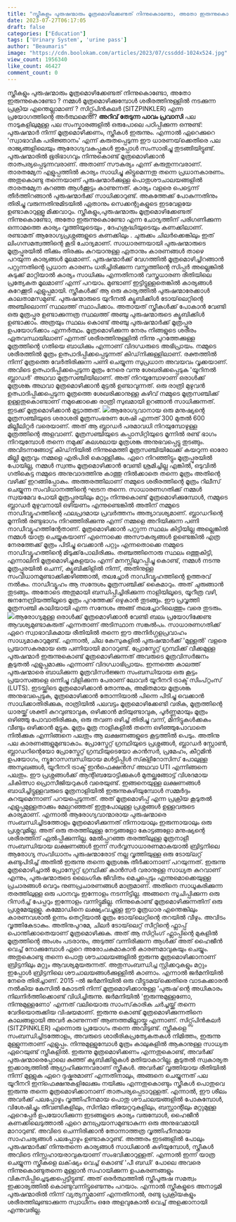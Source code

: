 ```yaml
---
title: "സ്ത്രീകളും പുരുഷന്മാരും മൂത്രമൊഴിക്കേണ്ടത് നിന്നുകൊണ്ടോ, അതോ ഇരുന്നുകൊണ്ടോ ? നമ്മൾ മൂത്രമൊഴിക്കുമ്പോൾ ശരീരത്തിനുള്ളിൽ നടക്കുന്ന പ്രക്രിയ എന്തെല്ലാമാണ് ?"
date: 2023-07-27T06:17:05
draft: false
categories: ["Education"]
tags: ['Urinary System', 'urine pass']
author: "Beaumaris"
image: "https://cdn.boolokam.com/articles/2023/07/cssddd-1024x524.jpg"
view_count: 1956340
like_count: 46427
comment_count: 0
---
```


സ്ത്രീകളും പുരുഷന്മാരും മൂത്രമൊഴിക്കേണ്ടത് നിന്നുകൊണ്ടോ, അതോ ഇരുന്നുകൊണ്ടോ ? നമ്മൾ മൂത്രമൊഴിക്കുമ്പോൾ ശരീരത്തിനുള്ളിൽ നടക്കുന്ന പ്രക്രിയ എന്തെല്ലാമാണ് ? സിറ്റ്സ്പിൻകലർ (SITZPINKLER) എന്ന പ്രയോഗത്തിന്റെ അർത്ഥമെന്ത്? **അറിവ് തേടുന്ന പാവം പ്രവാസി** പല നാടുകളിലുമുള്ള പല സംസ്കാരങ്ങളിൽ ഒരുപോലെ പഠിപ്പിക്കുന്ന ഒന്നുണ്ട്: പുരുഷന്മാർ നിന്ന് മൂത്രമൊഴിക്കണം, സ്ത്രീകൾ ഇരുന്നും. എന്നാൽ ഏറെക്കുറെ 'സ്വാഭാവിക പരിജ്ഞാനം' എന്ന് കരുതപ്പെടുന്ന ഈ ധാരണയ്‌ക്കെതിരെ പല രാജ്യങ്ങളിലെയും ആരോഗ്യവകുപ്പുകൾ ഇപ്പോൾ സംസാരിച്ചു തുടങ്ങിയിട്ടുണ്ട്. പുരുഷന്മാരിൽ ഭൂരിഭാഗവും നിന്നുകൊണ്ട് മൂത്രമൊഴിക്കാൻ താത്പര്യപ്പെടുന്നവരാണ്. അതാണ് സൗകര്യം എന്ന് കരുതുന്നവരാണ്. താരതമ്യേന എളുപ്പത്തിൽ കാര്യം സാധിച്ചു കിട്ടുമെന്നതു തന്നെ പ്രധാനകാരണം. അതുകൊണ്ടു തന്നെയാണ് പുരുഷന്മാർക്കുള്ള പൊതുശൗചാലയങ്ങളിൽ താരതമ്യേന കുറഞ്ഞ ആൾക്കൂട്ടം കാണുന്നത്. കാര്യം വളരെ പെട്ടെന്ന് തീർത്തിറങ്ങാൻ പുരുഷന്മാർക്ക് സാധിക്കാറുണ്ട്. അകത്തേക്ക് പോകുന്നതിനും തിരിച്ചു വരുന്നതിനുമിടയിൽ ഏതാനും സെക്കന്റുകളുടെ ഇടവേളയേ ഉണ്ടാകാറുള്ളൂ മിക്കവാറും. [](https://cdn.boolokam.com/articles/2023/07/cssddd.jpg)സ്ത്രീകളും,പുരുഷന്മാരും മൂത്രമൊഴിക്കേണ്ടത് നിന്നുകൊണ്ടോ, അതോ ഇരുന്നുകൊണ്ടോ എന്ന ചോദ്യത്തിന് പരിഗണിക്കുന്ന ഒന്നാമത്തെ കാര്യം വൃത്തിയുടെയും , ദേഹശുദ്ധിയുടെയും കണക്കിലാണ്. രണ്ടാമത് ആരോഗ്യപ്രശ്നങ്ങളുടെ കണക്കിലും . ചുരുക്കം ചിലർക്കെങ്കിലും ഇത് ലിംഗസമത്വത്തിന്റെ കൂടി ചോദ്യമാണ്. സാധാരണയായി പുരുഷന്മാരുടെ മൂത്രപ്പുരയിൽ തിക്കും തിരക്കും കുറയാനുള്ള ഏതാനും കാരണങ്ങൾ താഴെ പറയുന്ന കാര്യങ്ങൾ മൂലമാണ്. പുരുഷന്മാർക്ക് വേഗത്തിൽ മൂത്രമൊഴിച്ചിറങ്ങാൻ പറ്റുന്നതിന്റെ പ്രധാന കാരണം ധരിച്ചിരിക്കുന്ന വസ്ത്രത്തിന്റെ സിപ്പർ അല്ലെങ്കിൽ കുടുക്ക് മാറ്റിയാൽ കാര്യം സാധിക്കും എന്നതിനാൽ വസ്ത്രധാരണ രീതിയിലെ പ്രത്യേകത മൂലമാണ് എന്ന് പറയാം. മുണ്ടാണ് ഇട്ടിട്ടുള്ളതെങ്കിൽ കാര്യങ്ങൾ കുറേക്കൂടി എളുപ്പമായി. സ്ത്രീകൾക്ക് ആ ഒരു കാര്യത്തിൽ പുരുഷന്മാരേക്കാൾ കാലതാമസമുണ്ട്. പുരുഷന്മാരുടെ യുറീനൽ ക്യൂബിക്കിൾ ടോയ്‌ലെറ്റിന്റെ അഞ്ചിലൊന്ന് സ്ഥലത്ത് സ്ഥാപിക്കാം. അതായത് സ്ത്രീകൾക്ക് പോകാൻ വേണ്ടി ഒരു മൂത്രപ്പുര ഉണ്ടാക്കുന്നത്ര സ്ഥലത്ത് അഞ്ചു പുരുഷന്മാരുടെ ക്യൂബിക്കിൾ ഉണ്ടാക്കാം. അത്രയും സ്ഥലം കൊണ്ട് അഞ്ചു പുരുഷന്മാർക്ക് മൂത്രപ്പുര ഉപയോഗിക്കാം എന്നർത്ഥം. മൂത്രമൊഴിക്കുന്ന നേരം നിങ്ങളുടെ ശരീരം ഏതവസ്ഥയിലാണ് എന്നത് ശരീരത്തിനുള്ളിൽ നിന്നു പുറത്തേക്കുള്ള മൂത്രത്തിന്റെ ഗതിയെ ബാധിക്കും എന്നാണ് വിദഗ്ധരുടെ അഭിപ്രായം. നമ്മുടെ ശരീരത്തിൽ മൂത്രം ഉത്പാദിപ്പിക്കപ്പെടുന്നത് കിഡ്‌നിക്കുള്ളിലാണ്. രക്തത്തിൽ നിന്ന് മൂത്രത്തെ വേർതിരിക്കുന്ന പണി ചെയ്യുന്ന സുപ്രധാന അവയവം വൃക്കയാണ്. അവിടെ ഉത്പാദിപ്പിക്കപ്പെടുന്ന മൂത്രം നേരെ വന്നു ശേഖരിക്കപ്പെടുക 'യൂറിനൽ ബ്ലാഡർ' അഥവാ മൂത്രസഞ്ചിയിലാണ്. അത് നിറയുമ്പോഴാണ് ഒരാൾക്ക് മൂത്രശങ്ക അഥവാ മൂത്രമൊഴിക്കാൻ മുട്ടൽ ഉണ്ടാവുന്നത്. ഒരു രാത്രി മുഴുവൻ ഉത്പാദിപ്പിക്കപ്പെടുന്ന മൂത്രത്തെ ശേഖരിക്കാനുള്ള കഴിവ് നമ്മുടെ മൂത്രസഞ്ചിക്ക് ഉള്ളതുകൊണ്ടാണ് നമുക്കൊക്കെ രാത്രി സുഖമായി ഉറങ്ങാൻ സാധിക്കുന്നത്. ഇടക്ക് മൂത്രമൊഴിക്കാൻ മുട്ടാത്തത്. [![](https://cdn.boolokam.com/articles/2023/07/ffwwww.webp)](https://cdn.boolokam.com/articles/2023/07/ffwwww.webp)ആരോഗ്യവാനായ ഒരു മനുഷ്യന്റെ മൂത്രസഞ്ചിയുടെ ശരാശരി മൂത്രസംഭരണ ശേഷി എന്നത് 300 മുതൽ 600 മില്ലീലിറ്റർ വരെയാണ്. അത് ആ ബ്ലാഡർ പരമാവധി നിറയുമ്പോഴുള്ള മൂത്രത്തിന്റെ അളവാണ്. മൂത്രസഞ്ചിയുടെ കപ്പാസിറ്റിയുടെ മൂന്നിൽ രണ്ട് ഭാഗം നിറയുമ്പോൾ തന്നെ നമുക്ക് കലശലായ മൂത്രശങ്ക അനുഭവപ്പെട്ടു തുടങ്ങും. അവിടന്നങ്ങോട്ട് കിഡ്‌നിയിൽ നിന്നുമെത്തി മൂത്രസഞ്ചിയിലേക്ക് കയറുന്ന ഓരോ മില്ലി മൂത്രവും നമ്മളെ എരിപിരി കൊള്ളിക്കും. ഏറെ നിറഞ്ഞിട്ടും മൂത്രപ്പുരയിൽ പോയില്ല, നമ്മൾ സ്വന്തം മൂത്രമൊഴിക്കാൻ വേണ്ടി ശ്രമിച്ചില്ല എങ്കിൽ, ഒടുവിൽ ഗതികെട്ട നമ്മുടെ അനുവാദത്തിനു കാത്തു നിൽക്കാതെ തന്നെ മൂത്രം അതിന്റെ വഴിക്ക് ഇറങ്ങിപ്പോകും. അത്തരത്തിലാണ് നമ്മുടെ ശരീരത്തിന്റെ മൂത്രം റിലീസ് ചെയ്യുന്ന സംവിധാനത്തിന്റെ ഘടന തന്നെ. സാധാരണഗതിക്ക് നമ്മൾ സ്വയമേവ പോയി മൂത്രപ്പുരയിലും മറ്റും നിന്നുകൊണ്ട് മൂത്രമൊഴിക്കുമ്പോൾ, നമ്മുടെ ബ്ലാഡർ മുഴുവനായി ഒഴിയണം എന്നുണ്ടെങ്കിൽ അതിന് നമ്മുടെ നാഡീവ്യൂഹത്തിന്റെ ഫലപ്രദമായ പ്രവർത്തനം അത്യാവശ്യമാണ്. ബ്ലാഡറിന്റെ മൂന്നിൽ രണ്ടുഭാഗം നിറഞ്ഞിരിക്കുന്നു എന്ന് നമ്മളെ അറിയിക്കുന്ന പണി നാഡീവ്യൂഹത്തിന്റേതാണ്. മൂത്രമൊഴിക്കാൻ പറ്റുന്ന സ്ഥലം കിട്ടിയില്ല അല്ലെങ്കിൽ നമ്മൾ യാത്ര ചെയ്യുകയാണ് എന്നൊക്കെ അസൗകര്യങ്ങൾ ഉണ്ടെങ്കിൽ എത്ര നേരത്തേക്ക് മൂത്രം പിടിച്ചു വെക്കാൻ പറ്റും എന്നതൊക്കെ നമ്മുടെ നാഡീവ്യൂഹത്തിന്റെ മിടുക്ക്‌പോലിരിക്കും. തഞ്ചത്തിനൊരു സ്ഥലം ഒത്തുകിട്ടി, എന്നാലിനി മൂത്രമൊഴിച്ചുകളയാം എന്ന് മനസ്സിലുറപ്പിച്ചു കൊണ്ട്, നമ്മൾ നടന്നു മൂത്രപ്പുരയിൽ ചെന്ന്, ക്യൂബിക്കിളിൽ നിന്ന്, അതിനുള്ള സംവിധാനമുണ്ടാക്കിക്കഴിഞ്ഞാൽ, തലച്ചോർ നാഡീവ്യൂഹത്തിന്റെ ഉത്തരവ് നൽകും. നാഡീവ്യൂഹം ആ സന്ദേശം മൂത്രസഞ്ചിക്ക് കൈമാറും. അത് ചുരുങ്ങാൻ തുടങ്ങും. അതോടെ അതുമായി ബന്ധിപ്പിച്ചിരിക്കുന്ന നാളിയിലൂടെ, യൂറീത്ര വഴി, ജനനേന്ദ്രിയത്തിലൂടെ മൂത്രം പുറത്തേക്ക് ഒഴുകാൻ തുടങ്ങും. ഈ പ്രവൃത്തി മൂത്രസഞ്ചി കാലിയായി എന്ന സന്ദേശം അങ്ങ് തലച്ചോറിലെത്തും വരെ തുടരും. [![](https://cdn.boolokam.com/articles/2023/07/cssdd-1024x478.webp)](https://cdn.boolokam.com/articles/2023/07/cssdd.webp)ആരോഗ്യമുള്ള ഒരാൾക്ക് മൂത്രമൊഴിക്കാൻ വേണ്ടി ബലം പ്രയോഗിക്കേണ്ട ആവശ്യമുണ്ടാകരുത് എന്നതാണ് അടിസ്ഥാന സങ്കൽപം. സാധാരണഗതിക്ക് ഏറെ സ്വാഭാവികമായ രീതിയിൽ തന്നെ ഈ അനിർഗ്ഗളപ്രവാഹം സാധ്യമാകാറുമുണ്ട്. എന്നാൽ, ചില കേസുകളിൽ പുരുഷന്മാർക്ക് 'മുള്ളൽ' വളരെ പ്രയാസകരമായ ഒരു പണിയായി മാറാറുണ്ട്. പ്രോസ്ട്രേറ്റ് ഗ്രന്ഥിക്ക് വീക്കമുള്ള പുരുഷന്മാർ ഇരുന്നുകൊണ്ട് മൂത്രമൊഴിക്കുന്നത് അവരുടെ മൂത്രവിസർജനം കൂടുതൽ എളുപ്പമാക്കും എന്നാണ് വിദഗ്ധാഭിപ്രായം. ഇന്നത്തെ കാലത്ത് പുരുഷന്മാരെ ബാധിക്കുന്ന മൂത്രവിസർജ്ജന സംബന്ധിയായ ഒരു കൂട്ടം പ്രയാസങ്ങളെ ഒന്നിച്ചു വിളിക്കുന്ന പേരാണ് ലോവർ യൂറീനറി ട്രാക്ട് സിംപ്റ്റംസ്‌ (LUTS). ഇടയ്ക്കിടെ മൂത്രമൊഴിക്കാൻ തോന്നുക, അമിതമായ മൂത്രശങ്ക അനുഭവപ്പെടുക, മൂത്രമൊഴിക്കാൻ തോന്നിയാൽ പിന്നെ പിടിച്ചു വെക്കാൻ സാധിക്കാതിരിക്കുക, രാത്രിയിൽ പലവട്ടം മൂത്രമൊഴിക്കേണ്ടി വരിക, മൂത്രത്തിന്റെ ധാരയ്ക്ക് ശക്തി കുറവുണ്ടാവുക, ഒഴിക്കാൻ മടിയുണ്ടാവുക, പൂർണ്ണമായും മൂത്രം ഒഴിഞ്ഞു പോവാതിരിക്കുക, ഒരു തവണ ഒഴിച്ച് തിരിച്ചു വന്ന്, മിനിട്ടുകൾക്കകം വീണ്ടും ഒഴിക്കാൻ മുട്ടുക. മൂത്രം മൂത്ര നാളികളിൽ തന്നെ ഒഴിഞ്ഞുപോവാതെ നിൽക്കുക എന്നിങ്ങനെ പലതും ആ ലക്ഷണങ്ങളുടെ കൂട്ടത്തിൽ പെടും. അതിനു പല കാരണങ്ങളുമുണ്ടാകാം. പ്രോസ്ട്രേറ്റ് ഗ്രന്ഥിയുടെ പ്രശ്നങ്ങൾ, ബ്ലാഡർ സ്റ്റോൺ, ബ്ലാഡറിന്റെയോ പ്രോസ്ട്രേറ്റ് ഗ്രന്ഥിയുടെയോ കാൻസർ, പ്രമേഹം, കീറ്റമിൻ ഉപയോഗം, ന്യൂറോസമ്പന്ധിയായ മൾട്ടിപ്പിൾ സ്ക്ളീറോസിസ് പോലുള്ള അസുഖങ്ങൾ, യൂറീനറി ട്രാക്ട് ഇൻഫെക്ഷൻസ് അഥവാ UTI എന്നിങ്ങനെ പലതും. ഈ പ്രശ്നങ്ങൾക്ക് ആന്റിബയോട്ടിക്കുകൾ മുതല്ക്കങ്ങോട്ട് വിശദമായ ചികിത്സാ പ്രൊസീജിയറുകൾ വരെയുണ്ട്. ഇങ്ങനെയുള്ള ലക്ഷണങ്ങൾ ബാധിച്ചിട്ടുള്ളവരുടെ മൂത്രനാളിയിൽ ഇരുന്നുകഴിയുമ്പോൾ സമ്മർദ്ദം കുറയുമെന്നാണ് പറയപ്പെടുന്നത്. അത് മൂത്രമൊഴിപ്പ് എന്ന പ്രക്രിയ കൂടുതൽ എളുപ്പമുള്ളതാക്കും മേല്പറഞ്ഞത് ഇതുപോലുള്ള പ്രശ്നങ്ങൾ ഉള്ളവരുടെ കാര്യമാണ്. എന്നാൽ ആരോഗ്യവാന്മാരായ പുരുഷന്മാരെ സംബന്ധിച്ചിടത്തോളം മൂത്രമൊഴിക്കുന്നത് നിന്നായാലും ഇരുന്നായാലും ഒരു പ്രശ്നവുമില്ല. അത് ഒരു തരത്തിലുള്ള നേട്ടങ്ങളോ കോട്ടങ്ങളോ മനുഷ്യന്റെ ശരീരത്തിന് ഏൽപ്പിക്കുന്നില്ല. മേൽപ്പറഞ്ഞ തരത്തിലുള്ള മൂത്രനാളീ സംബന്ധിയായ ലക്ഷണങ്ങൾ ഇന്ന് സർവ്വസാധാരണമാകയാൽ ബ്രിട്ടനിലെ ആരോഗ്യ സംവിധാനം പുരുഷന്മാരോട് നല്ല വൃത്തിയുള്ള ഒരു ടോയ്‌ലറ്റ് കണ്ടുപിടിച്ച് അതിൽ ഇരുന്നു തന്നെ മൂത്രശങ്ക തീർക്കാനാണ് പറയുന്നത്. ഇരുന്നു മൂത്രമൊഴിച്ചാൽ പ്രോസ്ട്രേറ്റ് ഗ്രന്ഥിക്ക് കാൻസർ വരാനുള്ള സാധ്യത കുറവാണ് എന്നും, പുരുഷന്മാരുടെ ലൈംഗിക ജീവിതം മെച്ചപ്പെടും എന്നുമൊക്കെയുള്ള പ്രചാരങ്ങൾ വെറും നുണപ്രചാരണങ്ങൾ മാത്രമാണ്. അതിനെ സാധൂകരിക്കുന്ന തരത്തിലുള്ള ഒരു പഠനവും ഇന്നോളം നടന്നിട്ടില്ല. അങ്ങനെ സൂചിപ്പിക്കുന്ന ഒരു റിസർച്ച് പേപ്പറും ഇന്നോളം വന്നിട്ടുമില്ല. നിന്നുകൊണ്ട് മൂത്രമൊഴിക്കുന്നതിന് ഒരു പ്രശ്നമേയുള്ളൂ. കമ്മോഡിനെ ലക്ഷ്യംവച്ചുള്ള ഈ മൂത്രധാര എന്തെങ്കിലും കാരണവശാൽ ഉന്നം തെറ്റിയാൽ മൂത്രം ടോയ്‌ലെറ്റിന്റെ തറയിൽ വീഴും. അവിടം വൃത്തികേടാകും. അതിനുപുറമേ, ചിലർ ടോയ്‌ലെറ്റ് സീറ്റിന്റെ ഫ്ലാപ്പ് പൊന്തിക്കാതെയാണ് മൂത്രമൊഴിക്കുക. അത് ആ സിറ്റിംഗ് ഫ്ലാപ്പിന്റെ മുകളിൽ മൂത്രത്തിന്റെ അംശം പടരാനും, അടുത്ത് വന്നിരിക്കുന്ന ആൾക്ക് അത് ഹൈജീൻ വെച്ച് നോക്കുമ്പോൾ ഏറെ അരോചകമാകാൻ കാരണമാവുകയും ചെയ്യും. അതുകൊണ്ടു തന്നെ പൊതു ശൗചാലയങ്ങളിൽ ഇരുന്നു മൂത്രമൊഴിക്കാനാണ് ബ്രിട്ടനിലും മറ്റും ആവശ്യമുയരുന്നത്. അതുസംബന്ധിച്ച സ്റ്റിക്കറുകളും മറ്റും ഇപ്പോൾ ബ്രിട്ടനിലെ ശൗചാലയങ്ങൾക്കുള്ളിൽ കാണാം. എന്നാൽ ജർമനിയിൽ നേരെ തിരിച്ചാണ്. 2015 -ൽ ജർമനിയിൽ ഒരു വീട്ടുടമയ്‌ക്കെതിരെ വാടകക്കാരൻ നൽകിയ കേസിൽ കോടതി നിന്ന് മൂത്രമൊഴിക്കാനുള്ള 'പുരുഷ'ന്റെ അധികാരം നിലനിർത്തിക്കൊണ്ട് വിധിച്ചിരുന്നു. ജർമനിയിൽ 'ഇരുന്നുമുള്ളണോ, നിന്നുമുള്ളണോ' എന്നത് വലിയൊരു സാംസ്‌കാരിക ചർച്ചയ്ക്ക് തന്നെ വേദിയൊരുക്കിയ വിഷയമാണ്. ഇരുന്നു കൊണ്ട് മൂത്രമൊഴിക്കുന്നതിനെ കാലങ്ങളായി അവർ കാണുന്നത് ആണത്തമില്ലായ്ക എന്നാണ്. സിറ്റ്സ്പിൻകലർ (SITZPINKLER) എന്നൊരു പ്രയോഗം തന്നെ അവിടുണ്ട്. സ്ത്രീകളെ സംബന്ധിച്ചിടത്തോളം, അവരുടെ ശാരീരികപ്രത്യേകതകൾ നിമിത്തം, ഇരുന്നു മുള്ളുന്നതാണ് എളുപ്പം. നിന്നുമുള്ളുമ്പോൾ മൂത്രം കാലുകളിൽ ആകാനുള്ള സാധ്യത ഏറെയുണ്ട് സ്ത്രീകളിൽ. ഇരുന്നു മൂത്രമൊഴിക്കണം എന്നതുകൊണ്ട്, അവർക്ക് പുരുഷന്മാരെപ്പോലെ കുഞ്ഞ് ക്യൂബിക്കിളുകൾ മതിയാകാറില്ല. കൂടുതൽ സ്വകാര്യത ഇക്കാര്യത്തിൽ ആഗ്രഹിക്കുന്നവരാണ് സ്ത്രീകൾ. അവർക്ക് വൃത്തിയായ രീതിയിൽ നിന്ന് മുള്ളുക ഏറെ ദുഷ്കരമാണ് എന്നതിനാലും, അങ്ങനെ ചെയ്യുന്നത് പല യൂറീനറി ഇന്ഫെക്ഷനുകളിലേക്കും നയിക്കും എന്നതുകൊണ്ടും സ്ത്രീകൾ പൊതുവെ ഇരുന്നു തന്നെ മൂത്രമൊഴിക്കാനാണ് താത്പര്യപ്പെടാറുള്ളത്. എന്നാൽ, ഈ ശീലം അവർക്ക് പലപ്പോഴും വൃത്തിഹീനമായ പൊതു ശൗചാലയങ്ങളിൽ പോകുമ്പോൾ, വിശേഷിച്ചും തീവണ്ടികളിലും, സിനിമാ തിയേറ്ററുകളിലും, ബസ്റ്റാന്റിലും മറ്റുമുള്ള ഏറെപ്പേർ ഉപയോഗിക്കുന്ന ഇടങ്ങളുടെ കാര്യം വരുമ്പോൾ, ഹൈജീൻ കണക്കിലെടുത്താൽ ഏറെ മനഃപ്രയാസമുണ്ടാകുന്ന ഒരു അനുഭവമായി മാറാറുണ്ട്. അവിടെ ചെന്നിരിക്കാൻ തോന്നാത്തത്ര വൃത്തിഹീനമായ സാഹചര്യങ്ങൾ പലപ്പോഴും ഉണ്ടാകാറുണ്ട്. അത്തരം ഇടങ്ങളിൽ പോലും പുരുഷന്മാർക്ക് നിന്നുതന്നെ കാര്യങ്ങൾ സാധിക്കാൻ കഴിയുമ്പോൾ, സ്ത്രീകൾ അവിടെ നിസ്സഹായരാവുകയാണ് സംഭവിക്കാറുള്ളത്. എന്നാൽ ഇന്ന് യാത്ര ചെയ്യുന്ന സ്ത്രീകളെ ലക്‌ഷ്യം വെച്ച് കൊണ്ട് 'പീ ബഡി' പോലെ അവരെ നിന്നുകൊണ്ടുതന്നെ മുള്ളാൻ സഹായിക്കുന്ന ഉപകരണങ്ങളും വികസിപ്പിച്ചെടുക്കപ്പെട്ടിട്ടുണ്ട്. അത് ഒരർത്ഥത്തിൽ സ്ത്രീപുരുഷ സമത്വം ഇക്കാര്യത്തിൽ കൊണ്ടുവന്നിട്ടുണ്ടെന്നും പറയാം. എന്നാൽ സ്ത്രീകളുടെ അനാട്ടമി പുരുഷന്മാരിൽ നിന്ന് വ്യത്യസ്തമാണ് എന്നതിനാൽ, രണ്ടു പ്രക്രിയകളും ശരീരത്തിലുണ്ടാക്കുന്ന സ്വാധീനം ഒരേ അളവുകോൽ വെച്ച് അളക്കാനായി എന്നുവരില്ല.
